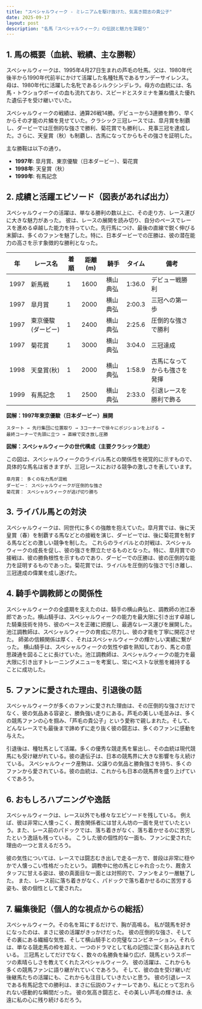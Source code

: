 ```yaml
---
title: "スペシャルウィーク - ミレニアムを駆け抜けた、気高き闘志の貴公子"
date: 2025-09-17
layout: post
description: "名馬『スペシャルウィーク』の伝説と魅力を深堀り"
---
```


## 1. 馬の概要（血統、戦績、主な勝鞍）

スペシャルウィークは、1995年4月27日生まれの芦毛の牡馬。父は、1980年代後半から1990年代前半にかけて活躍した名種牡馬であるサンデーサイレンス。母は、1980年代に活躍した名牝であるシルクシンデレラ。母方の血統には、名馬・トウショウボーイの血も流れており、スピードとスタミナを兼ね備えた優れた遺伝子を受け継いでいた。

スペシャルウィークの戦績は、通算26戦14勝。デビューから3連勝を飾り、早くからその才能の片鱗を見せていた。クラシック三冠レースでは、皐月賞を制覇し、ダービーでは圧倒的な強さで勝利、菊花賞でも勝利し、見事三冠を達成した。さらに、天皇賞（秋）も制覇し、古馬になってからもその強さを証明した。

主な勝鞍は以下の通り。

* **1997年**: 皐月賞、東京優駿（日本ダービー）、菊花賞
* **1998年**: 天皇賞（秋）
* **1999年**: 有馬記念


## 2. 成績と活躍エピソード（図表があれば出力）

スペシャルウィークの活躍は、単なる勝利の数以上に、その走り方、レース運びに大きな魅力があった。  彼は、レースの展開を読み切り、自分のペースでレースを進める卓越した能力を持っていた。先行馬につけ、最後の直線で鋭く伸びる末脚は、多くのファンを魅了した。特に、日本ダービーでの圧勝は、彼の潜在能力の高さを示す象徴的な勝利となった。

| 年 | レース名          | 着順 | 距離(m) | 騎手       | タイム      | 備考                                   |
|---|-----------------|-----|---------|-----------|------------|----------------------------------------|
| 1997 | 新馬戦            | 1   | 1600     | 横山典弘   | 1:36.0     | デビュー戦勝利                             |
| 1997 | 皐月賞            | 1   | 2000     | 横山典弘   | 2:00.3     | 三冠への第一歩                             |
| 1997 | 東京優駿(ダービー) | 1   | 2400     | 横山典弘   | 2:25.6     | 圧倒的な強さで勝利                       |
| 1997 | 菊花賞            | 1   | 3000     | 横山典弘   | 3:04.0     | 三冠達成                                 |
| 1998 | 天皇賞(秋)        | 1   | 2000     | 横山典弘   | 1:58.9     | 古馬になってからも強さを発揮             |
| 1999 | 有馬記念          | 1   | 2500     | 横山典弘   | 2:33.0     | 引退レースを勝利で飾る                   |


**図解：1997年東京優駿（日本ダービー）展開**

```
スタート → 先行集団に位置取り → 3コーナーで徐々にポジションを上げる →
最終コーナーで先頭に立つ → 直線で突き放し圧勝
```

**図解：スペシャルウィークの世代構成（主要クラシック競走）**

この図は、スペシャルウィークのライバル馬との関係性を視覚的に示すもので、具体的な馬名は省きますが、三冠レースにおける競争の激しさを表しています。

```
皐月賞： 多くの有力馬が混戦
ダービー： スペシャルウィークが圧倒的な強さ
菊花賞： スペシャルウィークが逃げ切り勝ち
```


## 3. ライバル馬との対決

スペシャルウィークは、同世代に多くの強敵を抱えていた。皐月賞では、後に天皇賞（春）を制覇する馬などとの接戦を演じ、ダービーでは、後に菊花賞を制する馬などとの激しい競争を制した。  これらのライバルとの対戦は、スペシャルウィークの成長を促し、彼の強さを際立たせるものとなった。特に、皐月賞での接戦は、彼の勝負根性を示すものであり、ダービーでの圧勝は、彼の圧倒的な能力を証明するものであった。菊花賞では、ライバルを圧倒的な強さで引き離し、三冠達成の偉業を成し遂げた。


## 4. 騎手や調教師との関係性

スペシャルウィークの全盛期を支えたのは、騎手の横山典弘と、調教師の池江泰郎であった。横山騎手は、スペシャルウィークの能力を最大限に引き出す卓越した騎乗技術を持ち、彼のペースを正確に把握し、最適なレース運びを展開した。池江調教師は、スペシャルウィークの育成に尽力し、彼の才能を丁寧に開花させた。  師弟の信頼関係は厚く、それはスペシャルウィークの輝かしい実績に繋がった。  横山騎手は、スペシャルウィークの気性や癖を熟知しており、馬との意思疎通を図ることに長けていた。池江調教師は、スペシャルウィークの能力を最大限に引き出すトレーニングメニューを考案し、常にベストな状態を維持することに成功した。


## 5. ファンに愛された理由、引退後の話

スペシャルウィークが多くのファンに愛された理由は、その圧倒的な強さだけでなく、彼の気品ある容姿と、勝負強い走りにある。芦毛の美しい毛並みは、多くの競馬ファンの心を掴み、「芦毛の貴公子」という愛称で親しまれた。そして、どんなレースでも最後まで諦めずに走り抜く彼の闘志は、多くのファンに感動を与えた。

引退後は、種牡馬として活躍。多くの優秀な競走馬を輩出し、その血統は現代競馬にも受け継がれている。彼の遺伝子は、日本の競馬界に大きな影響を与え続けている。  スペシャルウィーク産駒は、父譲りの気品と勝負強さを持ち、多くのファンから愛されている。彼の血統は、これからも日本の競馬界を盛り上げていくであろう。


## 6. おもしろハプニングや逸話

スペシャルウィークは、レース以外でも様々なエピソードを残している。  例えば、彼は非常に人懐っこく、厩舎関係者には甘えん坊の一面を見せていたという。また、レース前のパドックでは、落ち着きがなく、落ち着かせるのに苦労したという逸話も残っている。  こうした彼の個性的な一面も、ファンに愛された理由の一つと言えるだろう。

彼の気性については、レースでは闘志むき出しで走る一方で、普段は非常に穏やかで人懐っこい性格だったという。  調教中に他の馬とじゃれ合ったり、厩舎スタッフに甘える姿は、彼の真面目な一面とは対照的で、ファンをより一層魅了した。  また、レース前に落ち着きがなく、パドックで落ち着かせるのに苦労する姿も、彼の個性として愛された。


## 7. 編集後記（個人的な視点からの総括）

スペシャルウィーク。その名を耳にするだけで、胸が高鳴る。  私が競馬を好きになったのは、まさに彼の活躍がきっかけだった。  彼の圧倒的な強さ、そしてその裏にある繊細な気性、そして横山騎手との完璧なコンビネーション。それらは、単なる競走馬の枠を超え、一つのドラマとして私の記憶に深く刻み込まれている。  三冠馬としてだけでなく、数々の名勝負を繰り広げ、競馬というスポーツの素晴らしさを教えてくれたスペシャルウィーク。  彼の活躍は、これからも多くの競馬ファンに語り継がれていくであろう。  そして、彼の血を受け継いだ後継馬たちの活躍にも、これからも注目していきたいと思う。  彼の引退レースである有馬記念での勝利は、まさに伝説のフィナーレであり、私にとって忘れられない感動的な瞬間だった。  彼の気高き闘志と、その美しい芦毛の輝きは、永遠に私の心に残り続けるだろう。
